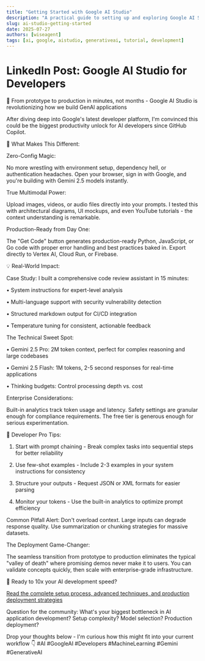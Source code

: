 ```yaml
---
title: "Getting Started with Google AI Studio"
description: "A practical guide to setting up and exploring Google AI Studio, empowering developers to build and experiment with generative AI models."
slug: ai-studio-getting-started
date: 2025-07-27
authors: [wiseagent]
tags: [ai, google, aistudio, generativeai, tutorial, development]
---
```


# LinkedIn Post: Google AI Studio for Developers

🎯 From prototype to production in minutes, not months - Google AI Studio is revolutionizing how we build GenAI applications

After diving deep into Google's latest developer platform, I'm convinced this could be the biggest productivity unlock for AI developers since GitHub Copilot.

🧠 What Makes This Different:

Zero-Config Magic:

No more wrestling with environment setup, dependency hell, or authentication headaches. Open your browser, sign in with Google, and you're building with Gemini 2.5 models instantly.

True Multimodal Power:
<!--truncate-->
Upload images, videos, or audio files directly into your prompts. I tested this with architectural diagrams, UI mockups, and even YouTube tutorials - the context understanding is remarkable.

Production-Ready from Day One:

The "Get Code" button generates production-ready Python, JavaScript, or Go code with proper error handling and best practices baked in. Export directly to Vertex AI, Cloud Run, or Firebase.

💡 Real-World Impact:

Case Study: I built a comprehensive code review assistant in 15 minutes:

• System instructions for expert-level analysis

• Multi-language support with security vulnerability detection

• Structured markdown output for CI/CD integration

• Temperature tuning for consistent, actionable feedback

The Technical Sweet Spot:

• Gemini 2.5 Pro: 2M token context, perfect for complex reasoning and large codebases

• Gemini 2.5 Flash: 1M tokens, 2-5 second responses for real-time applications

• Thinking budgets: Control processing depth vs. cost

Enterprise Considerations:

Built-in analytics track token usage and latency. Safety settings are granular enough for compliance requirements. The free tier is generous enough for serious experimentation.

🔧 Developer Pro Tips:

1. Start with prompt chaining - Break complex tasks into sequential steps for better reliability

2. Use few-shot examples - Include 2-3 examples in your system instructions for consistency

3. Structure your outputs - Request JSON or XML formats for easier parsing

4. Monitor your tokens - Use the built-in analytics to optimize prompt efficiency

Common Pitfall Alert: Don't overload context. Large inputs can degrade response quality. Use summarization or chunking strategies for massive datasets.

The Deployment Game-Changer:

The seamless transition from prototype to production eliminates the typical "valley of death" where promising demos never make it to users. You can validate concepts quickly, then scale with enterprise-grade infrastructure.

🔗 Ready to 10x your AI development speed?

<!-- markdownlint-disable-next-line MD034 -->
[Read the complete setup process, advanced techniques, and production deployment strategies](https://wiseagent.github.io/blogs/docs/GenAI/gemini/aistudio-getting-started)

Question for the community: What's your biggest bottleneck in AI application development? Setup complexity? Model selection? Production deployment?

Drop your thoughts below - I'm curious how this might fit into your current workflow 👇
 #AI #GoogleAI #Developers #MachineLearning #Gemini #GenerativeAI
